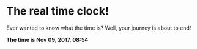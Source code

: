 # The real time clock!

Ever wanted to know what the time is? Well, your journey is about to end!

**The time is Nov 09, 2017, 08:54**